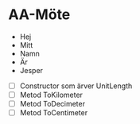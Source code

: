 # AA-Möte
- Hej
- Mitt
- Namn
- Är
- Jesper
 - [ ] Constructor som ärver UnitLength
 - [ ] Metod ToKilometer
 - [ ] Metod ToDecimeter
 - [ ] Metod ToCentimeter
